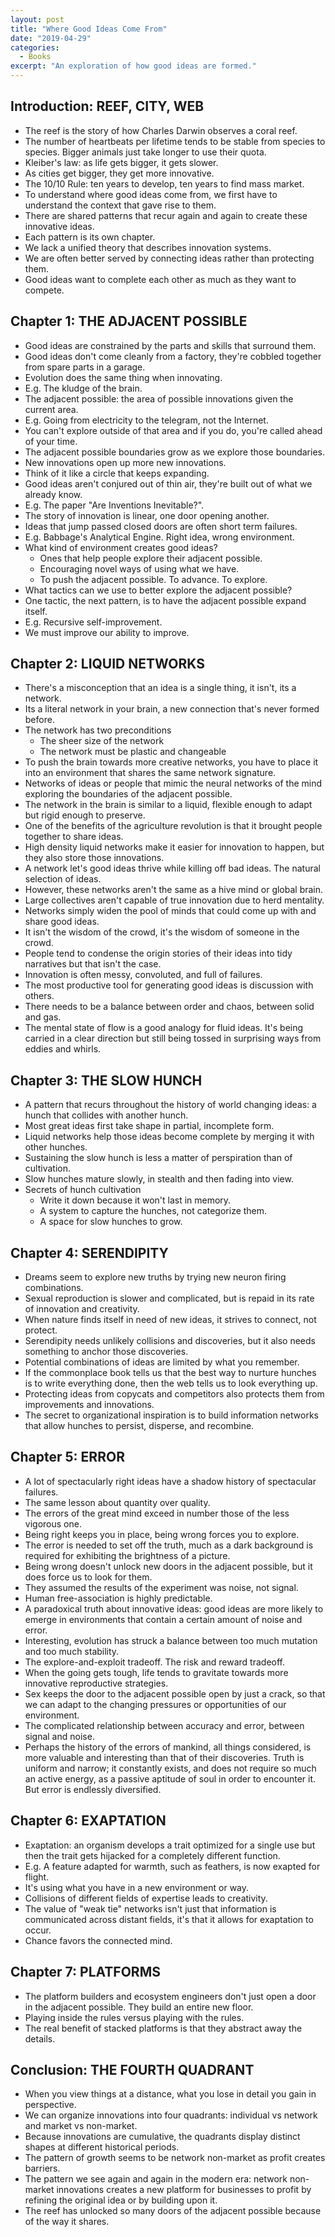 ```yaml
---
layout: post
title: "Where Good Ideas Come From"
date: "2019-04-29"
categories:
  - Books
excerpt: "An exploration of how good ideas are formed."
---
```


## Introduction: REEF, CITY, WEB

- The reef is the story of how Charles Darwin observes a coral reef.
- The number of heartbeats per lifetime tends to be stable from species to species. Bigger animals just take longer to use their quota.
- Kleiber's law: as life gets bigger, it gets slower.
- As cities get bigger, they get more innovative.
- The 10/10 Rule: ten years to develop, ten years to find mass market.
- To understand where good ideas come from, we first have to understand the context that gave rise to them.
- There are shared patterns that recur again and again to create these innovative ideas.
- Each pattern is its own chapter.
- We lack a unified theory that describes innovation systems.
- We are often better served by connecting ideas rather than protecting them.
- Good ideas want to complete each other as much as they want to compete.

## Chapter 1: THE ADJACENT POSSIBLE

- Good ideas are constrained by the parts and skills that surround them.
- Good ideas don't come cleanly from a factory, they're cobbled together from spare parts in a garage.
- Evolution does the same thing when innovating.
- E.g. The kludge of the brain.
- The adjacent possible: the area of possible innovations given the current area.
- E.g. Going from electricity to the telegram, not the Internet.
- You can't explore outside of that area and if you do, you're called ahead of your time.
- The adjacent possible boundaries grow as we explore those boundaries.
- New innovations open up more new innovations.
- Think of it like a circle that keeps expanding.
- Good ideas aren't conjured out of thin air, they're built out of what we already know.
- E.g. The paper "Are Inventions Inevitable?".
- The story of innovation is linear, one door opening another.
- Ideas that jump passed closed doors are often short term failures.
- E.g. Babbage's Analytical Engine. Right idea, wrong environment.
- What kind of environment creates good ideas?
  - Ones that help people explore their adjacent possible.
  - Encouraging novel ways of using what we have.
  - To push the adjacent possible. To advance. To explore.
- What tactics can we use to better explore the adjacent possible?
- One tactic, the next pattern, is to have the adjacent possible expand itself.
- E.g. Recursive self-improvement.
- We must improve our ability to improve.

## Chapter 2: LIQUID NETWORKS

- There's a misconception that an idea is a single thing, it isn't, its a network.
- Its a literal network in your brain, a new connection that's never formed before.
- The network has two preconditions
  - The sheer size of the network
  - The network must be plastic and changeable
- To push the brain towards more creative networks, you have to place it into an environment that shares the same network signature.
- Networks of ideas or people that mimic the neural networks of the mind exploring the boundaries of the adjacent possible.
- The network in the brain is similar to a liquid, flexible enough to adapt but rigid enough to preserve.
- One of the benefits of the agriculture revolution is that it brought people together to share ideas.
- High density liquid networks make it easier for innovation to happen, but they also store those innovations.
- A network let's good ideas thrive while killing off bad ideas. The natural selection of ideas.
- However, these networks aren't the same as a hive mind or global brain.
- Large collectives aren't capable of true innovation due to herd mentality.
- Networks simply widen the pool of minds that could come up with and share good ideas.
- It isn't the wisdom of the crowd, it's the wisdom of someone in the crowd.
- People tend to condense the origin stories of their ideas into tidy narratives but that isn't the case.
- Innovation is often messy, convoluted, and full of failures.
- The most productive tool for generating good ideas is discussion with others.
- There needs to be a balance between order and chaos, between solid and gas.
- The mental state of flow is a good analogy for fluid ideas. It's being carried in a clear direction but still being tossed in surprising ways from eddies and whirls.

## Chapter 3: THE SLOW HUNCH

- A pattern that recurs throughout the history of world changing ideas: a hunch that collides with another hunch.
- Most great ideas first take shape in partial, incomplete form.
- Liquid networks help those ideas become complete by merging it with other hunches.
- Sustaining the slow hunch is less a matter of perspiration than of cultivation.
- Slow hunches mature slowly, in stealth and then fading into view.
- Secrets of hunch cultivation
  - Write it down because it won't last in memory.
  - A system to capture the hunches, not categorize them.
  - A space for slow hunches to grow.

## Chapter 4: SERENDIPITY

- Dreams seem to explore new truths by trying new neuron firing combinations.
- Sexual reproduction is slower and complicated, but is repaid in its rate of innovation and creativity.
- When nature finds itself in need of new ideas, it strives to connect, not protect.
- Serendipity needs unlikely collisions and discoveries, but it also needs something to anchor those discoveries.
- Potential combinations of ideas are limited by what you remember.
- If the commonplace book tells us that the best way to nurture hunches is to write everything done, then the web tells us to look everything up.
- Protecting ideas from copycats and competitors also protects them from improvements and innovations.
- The secret to organizational inspiration is to build information networks that allow hunches to persist, disperse, and recombine.

## Chapter 5: ERROR

- A lot of spectacularly right ideas have a shadow history of spectacular failures.
- The same lesson about quantity over quality.
- The errors of the great mind exceed in number those of the less vigorous one.
- Being right keeps you in place, being wrong forces you to explore.
- The error is needed to set off the truth, much as a dark background is required for exhibiting the brightness of a picture.
- Being wrong doesn't unlock new doors in the adjacent possible, but it does force us to look for them.
- They assumed the results of the experiment was noise, not signal.
- Human free-association is highly predictable.
- A paradoxical truth about innovative ideas: good ideas are more likely to emerge in environments that contain a certain amount of noise and error.
- Interesting, evolution has struck a balance between too much mutation and too much stability.
- The explore-and-exploit tradeoff. The risk and reward tradeoff.
- When the going gets tough, life tends to gravitate towards more innovative reproductive strategies.
- Sex keeps the door to the adjacent possible open by just a crack, so that we can adapt to the changing pressures or opportunities of our environment.
- The complicated relationship between accuracy and error, between signal and noise.
- Perhaps the history of the errors of mankind, all things considered, is more valuable and interesting than that of their discoveries. Truth is uniform and narrow; it constantly exists, and does not require so much an active energy, as a passive aptitude of soul in order to encounter it. But error is endlessly diversified.

## Chapter 6: EXAPTATION

- Exaptation: an organism develops a trait optimized for a single use but then the trait gets hijacked for a completely different function.
- E.g. A feature adapted for warmth, such as feathers, is now exapted for flight.
- It's using what you have in a new environment or way.
- Collisions of different fields of expertise leads to creativity.
- The value of "weak tie" networks isn't just that information is communicated across distant fields, it's that it allows for exaptation to occur.
- Chance favors the connected mind.

## Chapter 7: PLATFORMS

- The platform builders and ecosystem engineers don't just open a door in the adjacent possible. They build an entire new floor.
- Playing inside the rules versus playing with the rules.
- The real benefit of stacked platforms is that they abstract away the details.

## Conclusion: THE FOURTH QUADRANT

- When you view things at a distance, what you lose in detail you gain in perspective.
- We can organize innovations into four quadrants: individual vs network and market vs non-market.
- Because innovations are cumulative, the quadrants display distinct shapes at different historical periods.
- The pattern of growth seems to be network non-market as profit creates barriers.
- The pattern we see again and again in the modern era: network non-market innovations creates a new platform for businesses to profit by refining the original idea or by building upon it.
- The reef has unlocked so many doors of the adjacent possible because of the way it shares.
